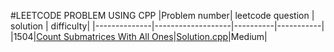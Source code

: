 #LEETCODE PROBLEM USING CPP
|Problem number| leetcode question | solution | difficulty|
|--------------|-------------------|----------|-----------|
|1504|[Count Submatrices With All Ones](https://leetcode.com/problems/count-submatrices-with-all-ones/)|[Solution.cpp](1504_CountSubmatricesWithAllOnes/solution.cpp)|Medium|